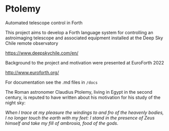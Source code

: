 # Ptolemy
Automated telescope control in Forth

This project aims to develop a Forth language system for controlling an astroimaging telescope and associated equipment installed at the Deep Sky Chile remote observatory

https://www.deepskychile.com/en/

Background to the project and motivation were presented at EuroForth 2022

http://www.euroforth.org/

For documentation see the .md files in ```/docs```

The Roman astronomer Claudius Ptolemy, living in Egypt in the second century, is reputed to have written about his motivation for his study of the night sky:

*When I trace at my pleasure the windings to and fro of the heavenly bodies, I no longer touch the earth with my feet: I stand in the presence of Zeus himself and take my fill of ambrosia, food of the gods.*
